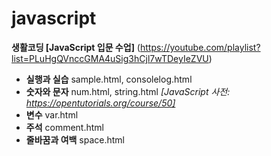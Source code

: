 # javascript

**생활코딩 [JavaScript 입문 수업]**
(https://youtube.com/playlist?list=PLuHgQVnccGMA4uSig3hCjl7wTDeyIeZVU)

- **실행과 실습** sample.html, consolelog.html
- **숫자와 문자** num.html, string.html *[JavaScript 사전: https://opentutorials.org/course/50]*
- **변수** var.html
- **주석** comment.html
- **줄바꿈과 여백** space.html
